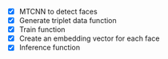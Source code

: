 - [x] MTCNN to detect faces
- [x] Generate triplet data function
- [x] Train function
- [x] Create an embedding vector for each face
- [x] Inference function